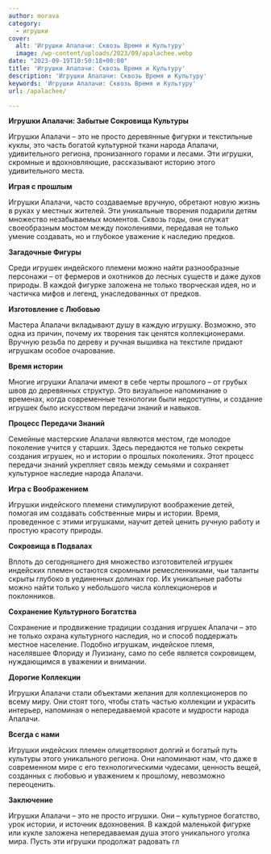 ```yaml
---
author: morava
category:
  - игрушки
cover:
  alt: 'Игрушки Апалачи: Сквозь Время и Культуру'
  image: /wp-content/uploads/2023/09/apalachee.webp
date: "2023-09-19T10:50:18+00:00"
title: 'Игрушки Апалачи: Сквозь Время и Культуру'
description: 'Игрушки Апалачи: Сквозь Время и Культуру'
keywords: 'Игрушки Апалачи: Сквозь Время и Культуру'
url: /apalachee/

---
```

**Игрушки Апалачи: Забытые Сокровища Культуры**

Игрушки Апалачи – это не просто деревянные фигурки и текстильные куклы, это часть богатой культурной ткани народа Апалачи, удивительного региона, пронизанного горами и лесами. Эти игрушки, скромные и вдохновляющие, рассказывают историю этого удивительного места.

**Играя с прошлым**

Игрушки Апалачи, часто создаваемые вручную, обретают новую жизнь в руках у местных жителей. Эти уникальные творения подарили детям множество незабываемых моментов. Сквозь годы, они служат своеобразным мостом между поколениями, передавая не только умение создавать, но и глубокое уважение к наследию предков.

**Загадочные Фигуры**

Среди игрушек индейского племени можно найти разнообразные персонажи – от фермеров и охотников до лесных существ и даже духов природы. В каждой фигурке заложена не только творческая идея, но и частичка мифов и легенд, унаследованных от предков.

**Изготовление с Любовью**

Мастера Апалачи вкладывают душу в каждую игрушку. Возможно, это одна из причин, почему их творения так ценятся коллекционерами. Вручную резьба по дереву и ручная вышивка на текстиле придают игрушкам особое очарование.

**Время истории**

Многие игрушки Апалачи имеют в себе черты прошлого – от грубых швов до деревянных структур. Это визуальное напоминание о временах, когда современные технологии были недоступны, и создание игрушек было искусством передачи знаний и навыков.

**Процесс Передачи Знаний**

Семейные мастерские Апалачи являются местом, где молодое поколение учится у старших. Здесь передаются не только секреты создания игрушек, но и истории о прошлых поколениях. Этот процесс передачи знаний укрепляет связь между семьями и сохраняет культурное наследие народа Апалачи.

**Игра с Воображением**

Игрушки индейского племени стимулируют воображение детей, помогая им создавать собственные миры и истории. Время, проведенное с этими игрушками, научит детей ценить ручную работу и простую красоту природы.

**Сокровища в Подвалах**

Вплоть до сегодняшнего дня множество изготовителей игрушек индейских племен остаются скромными ремесленниками, чьи таланты скрыты глубоко в уединенных долинах гор. Их уникальные работы можно найти только у небольшого числа коллекционеров и поклонников.

**Сохранение Культурного Богатства**

Сохранение и продвижение традиции создания игрушек Апалачи – это не только охрана культурного наследия, но и способ поддержать местное население. Подобно игрушкам, индейское племя, населявшее Флориду и Луизиану, само по себе является сокровищем, нуждающимся в уважении и внимании.

**Дорогие Коллекции**

Игрушки Апалачи стали объектами желания для коллекционеров по всему миру. Они стоят того, чтобы стать частью коллекции и украсить интерьер, напоминая о непередаваемой красоте и мудрости народа Апалачи.

**Всегда с нами**

Игрушки индейских племен олицетворяют долгий и богатый путь культуры этого уникального региона. Они напоминают нам, что даже в современном мире с его технологическими чудесами, ценность вещей, созданных с любовью и уважением к прошлому, невозможно переоценить.

**Заключение**

Игрушки Апалачи – это не просто игрушки. Они – культурное богатство, урок истории, и источник вдохновения. В каждой маленькой фигурке или кукле заложена непередаваемая душа этого уникального уголка мира. Пусть эти игрушки продолжат радовать гл

